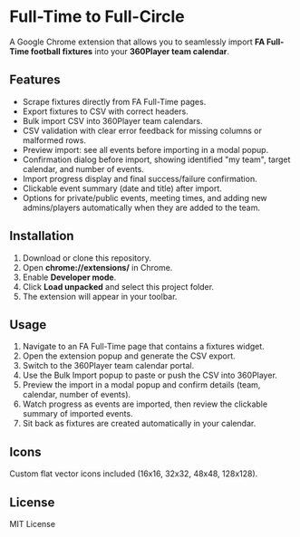 # Full-Time to Full-Circle

A Google Chrome extension that allows you to seamlessly import **FA Full-Time football fixtures** into your **360Player team calendar**.

## Features

- Scrape fixtures directly from FA Full-Time pages.
- Export fixtures to CSV with correct headers.
- Bulk import CSV into 360Player team calendars.
- CSV validation with clear error feedback for missing columns or malformed rows.
- Preview import: see all events before importing in a modal popup.
- Confirmation dialog before import, showing identified "my team", target calendar, and number of events.
- Import progress display and final success/failure confirmation.
- Clickable event summary (date and title) after import.
- Options for private/public events, meeting times, and adding new admins/players automatically when they are added to the team.

## Installation

1. Download or clone this repository.
2. Open **chrome://extensions/** in Chrome.
3. Enable **Developer mode**.
4. Click **Load unpacked** and select this project folder.
5. The extension will appear in your toolbar.

## Usage

1. Navigate to an FA Full-Time page that contains a fixtures widget.
2. Open the extension popup and generate the CSV export.
3. Switch to the 360Player team calendar portal.
4. Use the Bulk Import popup to paste or push the CSV into 360Player.
5. Preview the import in a modal popup and confirm details (team, calendar, number of events).
6. Watch progress as events are imported, then review the clickable summary of imported events.
7. Sit back as fixtures are created automatically in your calendar.

## Icons

Custom flat vector icons included (16x16, 32x32, 48x48, 128x128).

## License

MIT License
